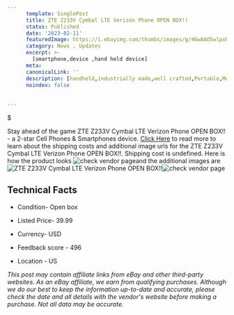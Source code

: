 ```yaml
---
      template: SinglePost
      title: ZTE Z233V Cymbal LTE Verizon Phone OPEN BOX!!
      status: Published
      date: '2023-02-11'
      featuredImage: https://i.ebayimg.com/thumbs/images/g/46wAAOSwlpxhuiDu/s-l225.jpg
      category: News , Updates
      excerpt: >-
        [smartphone,device ,hand held device]
      meta:
      canonicalLink: ''
      description: [handheld,industrially made,well crafted,Portable,Mobile,Compact,Convenient,Lightweight,Maneuverable,Man-portable,Miniature,Carriable,Hand-held,Light,Holdable,Transportable,Mobile device,Pocket-sized,On-the-go,Wireless,Cordless,Compact size,Convenient size, smartphone,device ,hand held device]
      noindex: false
      
        
---
```

$

Stay ahead of the game ZTE Z233V Cymbal LTE Verizon Phone OPEN BOX!! - a 2-star Cell Phones & Smartphones device. [Click Here](https://www.ebay.com/itm/363657902789?hash=item54abb33ac5%3Ag%3A46wAAOSwlpxhuiDu&mkevt=1&mkcid=1&mkrid=711-53200-19255-0&campid=%253CePNCampaignId%253E&customid=%253CreferenceId%253E&toolid=10049) to read more to learn about the shipping costs and additional image urls for the ZTE Z233V Cymbal LTE Verizon Phone OPEN BOX!!. Shipping cost is undefined. Here is how the product looks ![check vendor page](https://i.ebayimg.com/thumbs/images/g/46wAAOSwlpxhuiDu/s-l225.jpg)and the additional images are![ZTE Z233V Cymbal LTE Verizon Phone OPEN BOX!!](https://i.ebayimg.com/images/g/46wAAOSwlpxhuiDu/s-l1600.jpg)![check vendor page](https://origin-galleryplus.ebayimg.com/ws/web/363657902789_2_0_1/225x225.jpg,https://origin-galleryplus.ebayimg.com/ws/web/363657902789_3_0_1/225x225.jpg,https://origin-galleryplus.ebayimg.com/ws/web/363657902789_4_0_1/225x225.jpg,https://origin-galleryplus.ebayimg.com/ws/web/363657902789_5_0_1/225x225.jpg,https://origin-galleryplus.ebayimg.com/ws/web/363657902789_6_0_1/225x225.jpg,https://origin-galleryplus.ebayimg.com/ws/web/363657902789_7_0_1/225x225.jpg,https://origin-galleryplus.ebayimg.com/ws/web/363657902789_8_0_1/225x225.jpg)



 ## Technical Facts 



     
      

 - Condition- Open box 


      

 - Listed Price- 39.99 


      

 - Currency- USD 


      

 - Feedback score - 496 


      

 - Location - US 


      
      

 *_This post may contain affiliate links from eBay and other third-party websites. As an eBay affiliate, we earn from qualifying purchases. Although we do our best to keep the information up-to-date and accurate, please check the date and all details with the vendor's website before making a purchase. Not all data may be accurate._*






